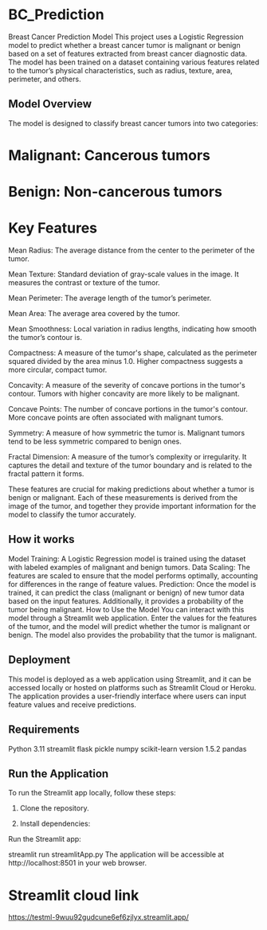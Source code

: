 # BC_Prediction

Breast Cancer Prediction Model
This project uses a Logistic Regression model to predict whether a breast cancer tumor is malignant or benign based on a set of features extracted from breast cancer diagnostic data. The model has been trained on a dataset containing various features related to the tumor’s physical characteristics, such as radius, texture, area, perimeter, and others.

## Model Overview
The model is designed to classify breast cancer tumors into two categories:

# Malignant: Cancerous tumors
# Benign: Non-cancerous tumors

# Key Features
Mean Radius: The average distance from the center to the perimeter of the tumor.

Mean Texture: Standard deviation of gray-scale values in the image. It measures the contrast or texture of the tumor.

Mean Perimeter: The average length of the tumor’s perimeter.

Mean Area: The average area covered by the tumor.

Mean Smoothness: Local variation in radius lengths, indicating how smooth the tumor’s contour is.

Compactness: A measure of the tumor's shape, calculated as the perimeter squared divided by the area minus 1.0. Higher compactness suggests a more circular, compact tumor.

Concavity: A measure of the severity of concave portions in the tumor's contour. Tumors with higher concavity are more likely to be malignant.

Concave Points: The number of concave portions in the tumor's contour. More concave points are often associated with malignant tumors.

Symmetry: A measure of how symmetric the tumor is. Malignant tumors tend to be less symmetric compared to benign ones.

Fractal Dimension: A measure of the tumor’s complexity or irregularity. It captures the detail and texture of the tumor boundary and is related to the fractal pattern it forms.

These features are crucial for making predictions about whether a tumor is benign or malignant. Each of these measurements is derived from the image of the tumor, and together they provide important information for the model to classify the tumor accurately.

## How it works
Model Training: A Logistic Regression model is trained using the dataset with labeled examples of malignant and benign tumors.
Data Scaling: The features are scaled to ensure that the model performs optimally, accounting for differences in the range of feature values.
Prediction: Once the model is trained, it can predict the class (malignant or benign) of new tumor data based on the input features. Additionally, it provides a probability of the tumor being malignant.
How to Use the Model
You can interact with this model through a Streamlit web application. Enter the values for the features of the tumor, and the model will predict whether the tumor is malignant or benign. The model also provides the probability that the tumor is malignant.

## Deployment
This model is deployed as a web application using Streamlit, and it can be accessed locally or hosted on platforms such as Streamlit Cloud or Heroku. The application provides a user-friendly interface where users can input feature values and receive predictions.

## Requirements
Python 3.11
streamlit
flask
pickle
numpy
scikit-learn version 1.5.2
pandas

## Run the Application
To run the Streamlit app locally, follow these steps:

1. Clone the repository.

2. Install dependencies:



Run the Streamlit app:


streamlit run streamlitApp.py
The application will be accessible at http://localhost:8501 in your web browser.

# Streamlit cloud link
https://testml-9wuu92gudcune6ef6zjlyx.streamlit.app/

